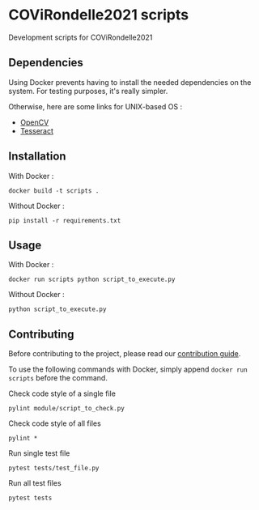 # COViRondelle2021 scripts

Development scripts for COViRondelle2021

## Dependencies

Using Docker prevents having to install the needed dependencies on the system. For testing purposes, it's really simpler.

Otherwise, here are some links for UNIX-based OS :

- [OpenCV](https://docs.opencv.org/master/d7/d9f/tutorial_linux_install.html)
- [Tesseract](https://www.pyimagesearch.com/2017/07/03/installing-tesseract-for-ocr/)
 
## Installation

With Docker :
```shell
docker build -t scripts .
```

Without Docker : 
```shell
pip install -r requirements.txt
```

## Usage

With Docker :
```shell
docker run scripts python script_to_execute.py
```

Without Docker : 
```shell
python script_to_execute.py
```

## Contributing

Before contributing to the project, please read our [contribution guide](../CONTRIBUTING.md).

To use the following commands with Docker, simply append `docker run scripts` before the command.

Check code style of a single file
```shell
pylint module/script_to_check.py
```

Check code style of all files
```shell
pylint *
```

Run single test file
```shell
pytest tests/test_file.py
```

Run all test files
```shell
pytest tests
```

